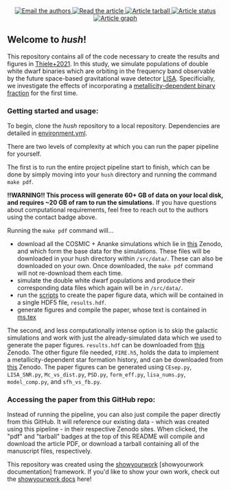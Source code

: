<p align="center">
<a href="https://github.com/rodluger/showyourwork">
</a>
<br>
<br>
<a href="mailto:sarahgthiele@gmail.com?cc=kbreivik@flatironinstitute.org">
      <img src="https://img.shields.io/badge/contact-authors-blueviolet.svg?style=flat" alt="Email the authors"/>
</a>
<a href="https://github.com/katiebreivik/hush/raw/main-pdf/ms.pdf">
<img src="https://img.shields.io/badge/article-pdf-blue.svg?style=flat" alt="Read the article"/>
</a>
<a href="https://github.com/katiebreivik/hush/raw/main-pdf/arxiv.tar.gz">
<img src="https://img.shields.io/badge/article-tarball-blue.svg?style=flat" alt="Article tarball"/>
</a>
<a href="https://github.com/katiebreivik/hush/actions/workflows/showyourwork.yml">
<img src="https://github.com/katiebreivik/hush/actions/workflows/showyourwork.yml/badge.svg" alt="Article status"/>
</a>
<a href="https://github.com/katiebreivik/hush/raw/main-pdf/dag.pdf">
<img src="https://img.shields.io/badge/article-dag-blue.svg?style=flat" alt="Article graph"/>
</a>
</p>

## Welcome to _hush_!

This repository contains all of the code necessary to create the results and figures in [Thiele+2021](https://arxiv.org). In this study, we simulate populations of double white dwarf binaries which are orbiting in the frequency band observable by the future space-based gravitational wave detector [LISA](https://www.elisascience.org). Specificially, we investigate the effects of incorporating a [metallicity-dependent binary fraction](https://iopscience.iop.org/article/10.3847/1538-4357/ab0d88) for the first time. 

### Getting started and usage:

To begin, clone the _hush_ repository to a local repository. Dependencies are detailed in [environment.yml](https://github.com/katiebreivik/hush/blob/1eaf321cc5bc97dbc260139181cf2618bc16f833/environment.yml). 

There are two levels of complexity at which you can run the paper pipeline for yourself. 

The first is to run the entire project pipeline start to finish, which can be done by simply moving into your `hush` directory and running the command `make pdf`. 

__!!WARNING!! This process will generate 60+ GB of data on your local disk, and requires ~20 GB of ram to run the simulations.__ If you have questions about computational requirements, feel free to reach out to the authors using the contact badge above.

Running the `make pdf` command will...
- download all the COSMIC + Ananke simulations which lie in [this](https://zenodo.org/record/5722451#.YZ152fHMLyg) Zenodo, and which form the base data for the simulations. These files will be downloaded in your hush directory within `/src/data/`. These can also be downloaded on your own. Once downloaded, the `make pdf` command will not re-download them each time.
- simulate the double white dwarf populations and produce their corresponding data files which again will be in `/src/data/`.
- run the [scripts](https://github.com/katiebreivik/hush/tree/main/src/figures) to create the paper figure data, which will be contained in a single HDF5 file, `results.hdf`.
- generate figures and compile the paper, whose text is contained in [ms.tex](https://github.com/katiebreivik/hush/blob/1eaf321cc5bc97dbc260139181cf2618bc16f833/src/ms.tex)

The second, and less computationally intense option is to skip the galactic simulations and work with just the already-simulated data which we used to generate the paper figures. `results.hdf` can be downloaded from [this](https://zenodo.org/record/5722715#.YaA2Sy0ZPOQ) Zenodo. The other figure file needed, `FIRE.h5`, holds the data to implement a metallicity-dependent star formation history, and can be downloaded from [this](https://zenodo.org/record/5722451#.YZ152fHMLyg) Zenodo. The paper figures can be generated using `CEsep.py`, `LISA_SNR.py`, `Mc_vs_dist.py`, `PSD.py`, `form_eff.py`, `lisa_nums.py`, `model_comp.py`, and `sfh_vs_fb.py`. 

### Accessing the paper from this GitHub repo:

Instead of running the pipeline, you can also just compile the paper directly from this GitHub. It will reference our existing data - which was created using this pipeline - in their respective Zenodo sites. When clicked, the "pdf" and "tarball" badges at the top of this README will compile and download the article PDF, or download a tarball containing all of the manuscript files, respectively.

This repository was created using the [showyourwork](https://github.com/rodluger/showyourwork) [showyourwork documentation] framework. If you'd like to show your own work, check out the [showyourwork docs](https://showyourwork.readthedocs.io) here!
